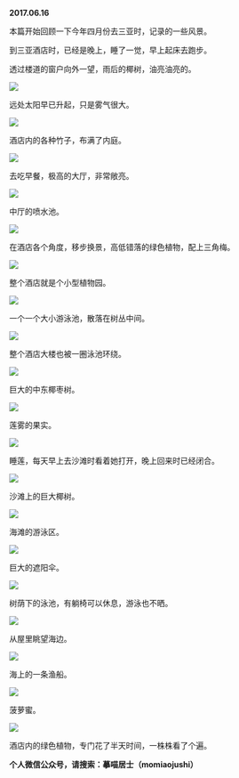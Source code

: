 
          
            
**2017.06.16**

本篇开始回顾一下今年四月份去三亚时，记录的一些风景。

到三亚酒店时，已经是晚上，睡了一觉，早上起床去跑步。

透过楼道的窗户向外一望，雨后的椰树，油亮油亮的。




![](img/51001-6f465376d68a5378.jpg)




远处太阳早已升起，只是雾气很大。




![](img/51001-6898122eb24c203c.jpg)




酒店内的各种竹子，布满了内庭。




![](img/51001-e902a984d8d25d60.jpg)




去吃早餐，极高的大厅，非常敞亮。




![](img/51001-1539dbaf890015bf.jpg)




中厅的喷水池。




![](img/51001-6646461c94b05653.jpg)




在酒店各个角度，移步换景，高低错落的绿色植物，配上三角梅。




![](img/51001-c0e2a35999a3669c.jpg)




整个酒店就是个小型植物园。




![](img/51001-c5960250db3abc7b.jpg)




一个一个大小游泳池，散落在树丛中间。




![](img/51001-c22c04498c0a39fa.jpg)




整个酒店大楼也被一圈泳池环绕。




![](img/51001-17a798726162b743.jpg)




巨大的中东椰枣树。




![](img/51001-a766af90954d54c2.jpg)




莲雾的果实。




![](img/51001-eb736694fee9d9a4.jpg)




睡莲，每天早上去沙滩时看着她打开，晚上回来时已经闭合。




![](img/51001-6b724f99347c300c.jpg)




沙滩上的巨大椰树。




![](img/51001-e16ec88aba71beb1.jpg)




海滩的游泳区。




![](img/51001-043d98f56e41a710.jpg)




巨大的遮阳伞。




![](img/51001-16fe7b9912631828.jpg)




树荫下的泳池，有躺椅可以休息，游泳也不晒。




![](img/51001-fd658890878010dd.jpg)




从屋里眺望海边。




![](img/51001-0442cd6c7918453e.jpg)




海上的一条渔船。




![](img/51001-4cc4948ac51cb98d.jpg)




菠萝蜜。




![](img/51001-f8731565c5bcd87a.jpg)




酒店内的绿色植物，专门花了半天时间，一株株看了个遍。


**个人微信公众号，请搜索：摹喵居士（momiaojushi）**

          
        